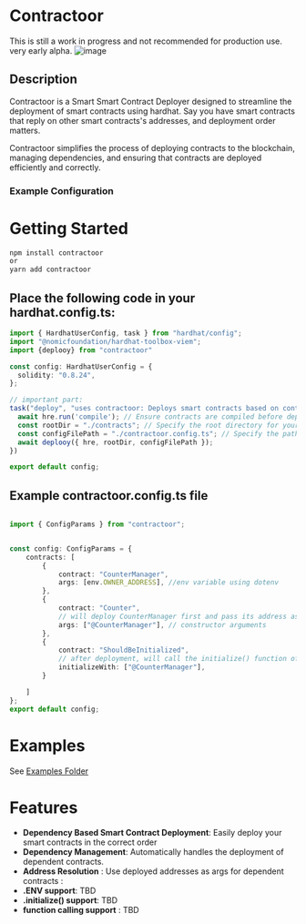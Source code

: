 # Contractoor

This is still a work in progress and not recommended for production use. very early alpha.
![image](https://github.com/royosherove/contractoor/assets/575051/8f2dc430-960d-45c0-a016-f80d9e644136)

## Description
Contractoor is a Smart Smart Contract Deployer designed to streamline the deployment of smart contracts using hardhat.
Say you have smart contracts that reply on other smart contracts's addresses, and deployment order matters.

Contractoor simplifies the process of deploying contracts to the blockchain, managing dependencies, and ensuring that contracts are deployed efficiently and correctly.

### Example Configuration

# Getting Started

```bash
npm install contractoor
or
yarn add contractoor
```

## Place the following code in your hardhat.config.ts:

```typescript
import { HardhatUserConfig, task } from "hardhat/config";
import "@nomicfoundation/hardhat-toolbox-viem";
import {deplooy} from "contractoor"

const config: HardhatUserConfig = {
  solidity: "0.8.24",
};

// important part:
task("deploy", "uses contractoor: Deploys smart contracts based on contractoor.config.ts", async (_, hre) => {
  await hre.run('compile'); // Ensure contracts are compiled before deployment
  const rootDir = "./contracts"; // Specify the root directory for your contracts
  const configFilePath = "./contractoor.config.ts"; // Specify the path to your configuration file
  await deplooy({ hre, rootDir, configFilePath });
})

export default config;

```

## Example contractoor.config.ts file

```typescript

import { ConfigParams } from "contractoor";


const config: ConfigParams = {
    contracts: [
        {
            contract: "CounterManager",
            args: [env.OWNER_ADDRESS], //env variable using dotenv
        },
        {
            contract: "Counter",
            // will deploy CounterManager first and pass its address as an argument to Counter's constructor
            args: ["@CounterManager"], // constructor arguments
        },
        {
            contract: "ShouldBeInitialized",
            // after deployment, will call the initialize() function of the contract with the given arguments
            initializeWith: ["@CounterManager"],
        }

    ]
};
export default config;
```

# Examples
See [Examples Folder](https://github.com/royosherove/contractoor/tree/main/Examples)


# Features
- **Dependency Based Smart Contract Deployment**: Easily deploy your smart contracts in the correct order
- **Dependency Management**: Automatically handles the deployment of dependent contracts.
- **Address Resolution** : Use deployed addresses as args for dependent contracts : 
- **.ENV support**: TBD
- **.initialize() support**: TBD
- **function calling support**  : TBD

